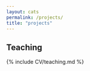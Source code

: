 ```yaml
---
layout: cats
permalink: /projects/
title: "projects"
---
```


## Teaching

{% include CV/teaching.md %}
